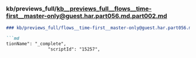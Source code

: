 ### kb/previews_full/kb__previews_full__flows__time-first__master-only@guest.har.part056.md.part002.md

```md
### kb/previews_full/flows__time-first__master-only@guest.har.part056.md (part 002)

```md
tionName": "_complete",
                "scriptId": "15257",
  
```

```

```
